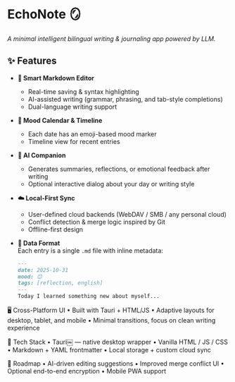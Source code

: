 # EchoNote 🪞  
*A minimal intelligent bilingual writing & journaling app powered by LLM.*

## ✨ Features
- **📝 Smart Markdown Editor**  
  - Real-time saving & syntax highlighting  
  - AI-assisted writing (grammar, phrasing, and tab-style completions)  
  - Dual-language writing support  

- **📅 Mood Calendar & Timeline**  
  - Each date has an emoji-based mood marker  
  - Timeline view for recent entries  

- **🤖 AI Companion**  
  - Generates summaries, reflections, or emotional feedback after writing  
  - Optional interactive dialog about your day or writing style  

- **☁️ Local-First Sync**  
  - User-defined cloud backends (WebDAV / SMB / any personal cloud)  
  - Conflict detection & merge logic inspired by Git  
  - Offline-first design  

- **💾 Data Format**  
  Each entry is a single `.md` file with inline metadata:  
  ```markdown
  ---
  date: 2025-10-31
  mood: 😊
  tags: [reflection, english]
  ---
  Today I learned something new about myself...
  ```

🖥️ Cross-Platform UI
	•	Built with Tauri + HTML/JS
	•	Adaptive layouts for desktop, tablet, and mobile
	•	Minimal transitions, focus on clean writing experience

🧱 Tech Stack
	•	Tauri￼ — native desktop wrapper
	•	Vanilla HTML / JS / CSS
	•	Markdown + YAML frontmatter
	•	Local storage + custom cloud sync

🚧 Roadmap
	•	AI-driven editing suggestions
	•	Improved merge conflict UI
	•	Optional end-to-end encryption
	•	Mobile PWA support

